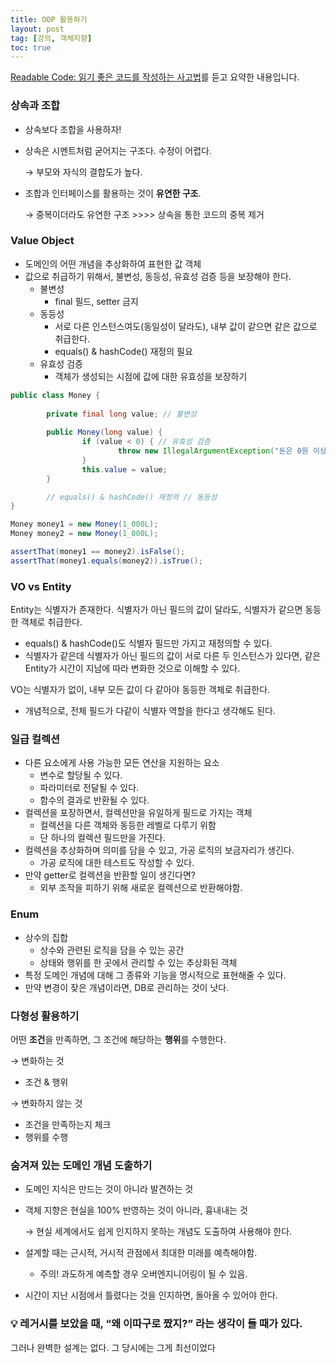 ```yaml
---
title: OOP 활용하기
layout: post
tag: [강의, 객체지향]
toc: true
---
```


[Readable Code: 읽기 좋은 코드를 작성하는 사고법](https://inf.run/kHiWM)를 듣고 요약한 내용입니다.

### 상속과 조합

- 상속보다 조합을 사용하자!
- 상속은 시멘트처럼 굳어지는 구조다. 수정이 어렵다.
    
    → 부모와 자식의 결합도가 높다.
    
- 조합과 인터페이스를 활용하는 것이 **유연한 구조**.
    
    → 중복이더라도 유연한 구조 >>>> 상속을 통한 코드의 중복 제거
    

### Value Object

- 도메인의 어떤 개념을 추상화하여 표현한 값 객체
- 값으로 취급하기 위해서, 불변성, 동등성, 유효성 검증 등을 보장해야 한다.
    - 불변성
        - final 필드, setter 금지
    - 동등성
        - 서로 다른 인스턴스여도(동일성이 달라도), 내부 값이 같으면 같은 값으로 취급한다.
        - equals() & hashCode() 재정의 필요
    - 유효성 검증
        - 객체가 생성되는 시점에 값에 대한 유효성을 보장하기

```java
public class Money {
	
		private final long value; // 불변성
		
		public Money(long value) {
				if (value < 0) { // 유효성 검증
						throw new IllegalArgumentException("돈은 0원 이상이어야 합니다.");
				}
				this.value = value;		
		}

		// equals() & hashCode() 재정의 // 동등성
}
```

```java
Money money1 = new Money(1_000L);
Money money2 = new Money(1_000L);

assertThat(money1 == money2).isFalse();
assertThat(money1.equals(money2)).isTrue();
```


### VO vs Entity

Entity는 식별자가 존재한다. 식별자가 아닌 필드의 값이 달라도, 식별자가 같으면 동등한 객체로 취급한다.

- equals() & hashCode()도 식별자 필드만 가지고 재정의할 수 있다.
- 식별자가 같은데 식별자가 아닌 필드의 값이 서로 다른 두 인스턴스가 있다면, 같은 Entity가 시간이 지남에 따라 변화한 것으로 이해할 수 있다.

VO는 식별자가 없이, 내부 모든 값이 다 같아야 동등한 객체로 취급한다.

- 개념적으로, 전체 필드가 다같이 식별자 역할을 한다고 생각해도 된다.

### 일급 컬렉션

- 다른 요소에게 사용 가능한 모든 연산을 지원하는 요소
    - 변수로 할당될 수 있다.
    - 파라미터로 전달될 수 있다.
    - 함수의 결과로 반환될 수 있다.
- 컬렉션을 포장하면서, 컬렉션만을 유일하게 필드로 가지는 객체
    - 컬렉션을 다른 객체와 동등한 레벨로 다루기 위함
    - 단 하나의 컬렉션 필드만을 가진다.
- 컬렉션을 추상화하며 의미를 담을 수 있고, 가공 로직의 보금자리가 생긴다.
    - 가공 로직에 대한 테스트도 작성할 수 있다.
- 만약 getter로 컬렉션을 반환할 일이 생긴다면?
    - 외부 조작을 피하기 위해 새로운 컬렉션으로 반환해야함.

### Enum

- 상수의 집합
    - 상수와 관련된 로직을 담을 수 있는 공간
    - 상태와 행위를 한 곳에서 관리할 수 있는 추상화된 객체
- 특정 도메인 개념에 대해 그 종류와 기능을 명시적으로 표현해줄 수 있다.
- 만약 변경이 잦은 개념이라면, DB로 관리하는 것이 낫다.

### 다형성 활용하기

어떤 **조건**을 만족하면, 그 조건에 해당하는 **행위**를 수행한다.

→ 변화하는 것 

- 조건 & 행위

→ 변화하지 않는 것

- 조건을 만족하는지 체크
- 행위를 수행

### 숨겨져 있는 도메인 개념 도출하기

- 도메인 지식은 만드는 것이 아니라 발견하는 것
- 객체 지향은 현실을 100% 반영하는 것이 아니라, 흉내내는 것
    
    → 현실 세계에서도 쉽게 인지하지 못하는 개념도 도출하여 사용해야 한다.
    
- 설계할 때는 근시적, 거시적 관점에서 최대한 미래를 예측해야함.
    - 주의! 과도하게 예측할 경우 오버엔지니어링이 될 수 있음.
- 시간이 지난 시점에서 틀렸다는 것을 인지하면, 돌아올 수 있어야 한다.


### 💡 레거시를 보았을 때, “왜 이따구로 짰지?” 라는 생각이 들 때가 있다.    
그러나 완벽한 설계는 없다. 그 당시에는 그게 최선이었다